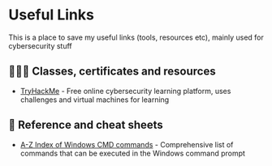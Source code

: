 <h1>Useful Links</h1>

This is a place to save my useful links (tools, resources etc), mainly used for cybersecurity stuff

<h2>👨🏼‍🎓 Classes, certificates and resources</h2>

 - [TryHackMe](https://tryhackme.com/) - Free online cybersecurity learning platform, uses challenges and virtual machines for learning

<h2>📜 Reference and cheat sheets</h2>

- [A-Z Index of Windows CMD commands](https://ss64.com/nt/) - Comprehensive list of commands that can be executed in the Windows command prompt
